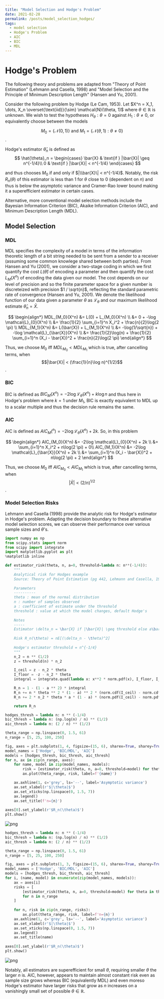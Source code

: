```yaml
---
title: "Model Selection and Hodge's Problem"
date: 2021-02-28
permalink: /posts/model_selection_hodges/
tags:
  - model selection
  - Hodge's Problem
  - AIC
  - BIC
  - MDL
---
```


# Hodge's Problem

The following theory and problems are adapted from "Theory of Point Estimation" (Lehmann and Casella, 1998) and "Model Selection and the Principle of Minimum Description Length" (Hansen and Yu, 2001).

Consider the following problem by Hodge (Le Cam, 1953). Let $X^n = X_1, \dots, X_n \overset{\text{iid}}{\sim} \mathcal{N}(\theta, 1)$ where $\theta \in \mathbb{R}$ is unknown. We wish to test the hypotheses $H_\theta: \theta = 0$ against $H_1 : \theta \neq 0$, or equivalently choose between the models

$$M_0 = \{\mathcal{N}(0, 1)\} \text{ and } M_1 = \{\mathcal{N}(\theta, 1): \theta \neq 0\}$$.

Hodge's estimator $\hat{\theta}_n$ is defined as
$$
    \hat{\theta}_n = 
\begin{cases}
    \bar{X} & \text{if } |\bar{X}| \geq n^{-1/4}\\
    0 & \text{if } |\bar{X}| < n^{-1/4}
\end{cases}
$$

and thus chooses $M_0$ if and only if $|\\bar{X}\| < n^{-1/4}$. Notably, the risk $R_n(\theta)$ of this estimator is less than 1 for $\theta$ close to 0 (dependent on $n$) and thus is below the asymptotic variance and Cramer-Rao lower bound making it a superefficient estimator in certain cases.

Alternative, more conventional model selection methods include the Bayesian Information Criterion (BIC), Akaike Information Criterion (AIC), and Minimum Description Length (MDL).

## Model Selection

### MDL
MDL specifies the complexity of a model in terms of the information theoretic length of a bit string needed to be sent from a sender to a receiver (assuming some common knowlege shared between both parties). From Hansen and Yu (2001), we consider a two-stage coding in which we first quantify the cost $L(\hat{\theta})$ of encoding a parameter and then quantify the cost $L_M(X^n)$ of encoding the data given our model. The cost depends on our level of precision and so the finite parameter space for a given number is discreteized with precision $1 / \sqrt{n}$, reflecting the standard parametric rate of convergence (Hansen and Yu, 2001). We denote the likelihood function of our data given a parameter $\theta$ as $\mathcal{L}_{\theta}$ and our maximum likelihood estimate $\hat{\theta}_n = \bar{X}$.

$$
\begin{align*}
MDL_{M_0}(X^n) &= L(0) + L_{M_0}(X^n) \\
&= 0 + -\log \mathcal{L}_{0}(X^n) \\
&= \frac{1}{2} \sum_{i=1}^n X_i^2 + \frac{n}{2}\log(2 \pi) \\
MDL_{M_1}(X^n) &= L(\bar{X}) + L_{M_1}(X^n) \\
&= -\log(1/\sqrt{n}) + -\log \mathcal{L}_{\bar{X}}(X^n) \\
&= \frac{1}{2}\log(n) + \frac{1}{2} \sum_{i=1}^n (X_i - \bar{X})^2 + \frac{n}{2}\log(2 \pi)
\end{align*}
$$

Thus, we choose $M_0$ iff $MDL_{M_0} < MDL_{M_1}$ which is true, after cancelling terms, when
$$|\bar{X}| < (\frac{1}{n}\log n)^{1/2}$$.

### BIC
BIC is defined as $BIC_M(X^n) = -2\log \mathcal{L}_{\hat{\theta}}(X^n) + k\log n$ and thus here in Hodge's problem where $k=1$ under $M_1$, BIC is exactly equivalent to MDL up to a scalar multiple and thus the decision rule remains the same.

### AIC
AIC is defined as $AIC_M(^n) = -2\log \mathcal{L}_{\hat{\theta}}(X^n) + 2k$. So, in this problem

$$
\begin{align*}
AIC_{M_0}(X^n) &= -2\log \mathcal{L}_{0}(X^n) + 2k \\
&= \sum_{i=1}^n X_i^2 + n\log(2 \pi) + 0\\
AIC_{M_1}(X^n) &= -2\log \mathcal{L}_{\bar{X}}(X^n) + 2k \\
&= \sum_{i=1}^n (X_i - \bar{X})^2 + n\log(2 \pi) + 2
\end{align*}
$$

Thus, we choose $M_0$ iff $AIC_{M_0} < AIC_{M_1}$ which is true, after cancelling terms, when
$$|\bar{X}| < (2/n)^{1/2}$$.

### Model Selection Risks
Lehmann and Casella (1998) provide the analytic risk for Hodge's estimator in Hodge's problem. Adapting the decision boundary to these alternative model selection scores, we can observe their performance over various sample sizes and $\theta$'s.


```python
import numpy as np
from scipy.stats import norm
from scipy import integrate
import matplotlib.pyplot as plt
%matplotlib inline

def estimator_risk(theta, n, a=0, threshold=lambda n: n**(-1/4)):
    """
    Analytical risk for Hodges example
    Source: Theory of Point Estimation (pg 442, Lehmann and Casella, 1998)
    
    Parameters
    ----------
    theta : mean of the normal distribution
    n : number of samples observed
    a : coefficient of estimate under the threshold
    threshold : value at which the model changes, default Hodge's
    
    Notes
    -----
    Estimator \delta_n = \bar{X} if |\bar{X}| \geq threshold else a\bar{X}    
    
    Risk R_n(\theta) = nE[(\delta_n - \theta)^2]
    
    Hodge's estimator threshold = n^{-1/4}
    """
    n_2 = n ** (1/2) 
    z = threshold(n) * n_2

    I_ceil = z - n_2 * theta
    I_floor = -z - n_2 * theta
    integral = integrate.quad(lambda x: x**2 * norm.pdf(x), I_floor, I_ceil)[0]

    R_n = 1 - (1 - a ** 2) * integral
    R_n += n * theta ** 2 * (1 - a) ** 2 * (norm.cdf(I_ceil) - norm.cdf(I_floor))
    R_n += 2 * n_2 * theta * a * (1 - a) * (norm.pdf(I_ceil) - norm.pdf(I_floor))

    return R_n
```


```python
hodges_thresh = lambda n: n ** (-1/4)
bic_thresh = lambda n: (np.log(n) / n) ** (1/2)
aic_thresh = lambda n: (2 / n) ** (1/2)

theta_range = np.linspace(0, 1.5, 61)
n_range = [5, 25, 100, 250]

fig, axes = plt.subplots(1, 4, figsize=(15, 6), sharex=True, sharey=True)
model_names = ['Hodge', 'BIC/MDL', 'AIC']
models = [hodges_thresh, bic_thresh, aic_thresh]
for n, ax in zip(n_range, axes):
    for name, model in zip(model_names, models):
        risk = [estimator_risk(theta, n, a=0, threshold=model) for theta in theta_range]
        ax.plot(theta_range, risk, label=f'{name}')

    ax.axhline(1, c='grey', ls='--', label='Asymptotic variance')
    ax.set_xlabel(r'$|\theta|$')
    ax.set_xticks(np.linspace(0, 1.5, 7))
    ax.legend()
    ax.set_title(f'n={n}')
    
axes[0].set_ylabel(r'$R_n(\theta)$')
plt.show()    
```


![png](/images/2021-02-28-hodges_model_selection/output_3_0.png)



```python
hodges_thresh = lambda n: n ** (-1/4)
bic_thresh = lambda n: (np.log(n) / n) ** (1/2)
aic_thresh = lambda n: (2 / n) ** (1/2)

theta_range = np.linspace(0, 1.5, 61)
n_range = [5, 25, 100, 250]

fig, axes = plt.subplots(1, 3, figsize=(15, 6), sharex=True, sharey=True)
model_names = ['Hodge', 'BIC/MDL', 'AIC']
models = [hodges_thresh, bic_thresh, aic_thresh]
for i, (name, model) in enumerate(zip(model_names, models)):
    ax = axes[i]
    risks = [
        [estimator_risk(theta, n, a=0, threshold=model) for theta in theta_range]
        for n in n_range
    ]
    
    for n, risk in zip(n_range, risks):
        ax.plot(theta_range, risk, label=f'n={n}')
    ax.axhline(1, c='grey', ls='--', label='Asymptotic variance')
    ax.set_xlabel(r'$|\theta|$')
    ax.set_xticks(np.linspace(0, 1.5, 7))
    ax.legend()
    ax.set_title(name)
    
axes[0].set_ylabel(r'$R_n(\theta)$')
plt.show()    
```


![png](/images/2021-02-28-hodges_model_selection/output_4_0.png)


Notably, all estimators are superefficient for small $\theta$, requiring smaller $\theta$ the larger $n$ is. AIC, however, appears to maintain almost constant risk even as sample size grows whereas BIC (equivalently MDL) and even moreso Hodge's estimator have larger risks that grow as $n$ increases on a vanishingly small set of possible $\theta \in \mathbb{R}$.
